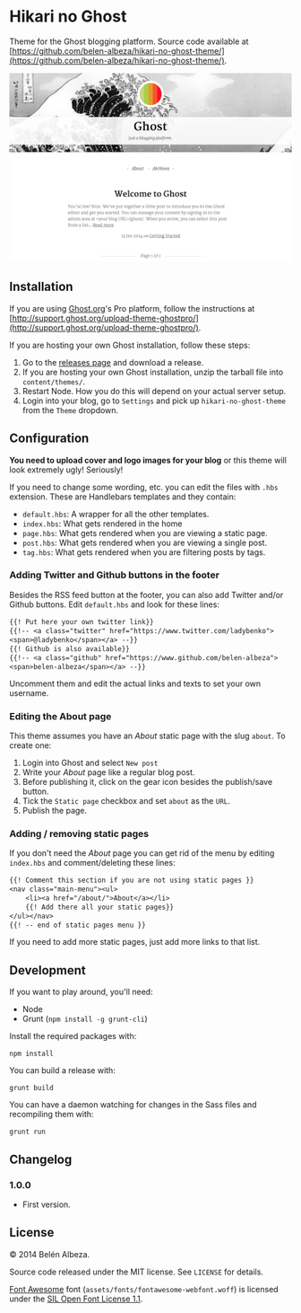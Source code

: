 # Hikari no Ghost

Theme for the Ghost blogging platform. Source code available at [https://github.com/belen-albeza/hikari-no-ghost-theme/](https://github.com/belen-albeza/hikari-no-ghost-theme/).

[![Preview](/screenshot-preview.png?raw=true)](/screenshot.png?raw=true)

## Installation

If you are using [Ghost.org](http://ghost.org)'s Pro platform, follow the instructions at [http://support.ghost.org/upload-theme-ghostpro/](http://support.ghost.org/upload-theme-ghostpro/).

If you are hosting your own Ghost installation, follow these steps:

1. Go to the [releases page](https://github.com/belen-albeza/hikari-no-ghost-theme/releases) and download a release.
2. If you are hosting your own Ghost installation, unzip the tarball file into `content/themes/`.
3. Restart Node. How you do this will depend on your actual server setup.
4. Login into your blog, go to `Settings` and pick up `hikari-no-ghost-theme` from the `Theme` dropdown.

## Configuration

**You need to upload cover and logo images for your blog** or this theme will look extremely ugly! Seriously!

If you need to change some wording, etc. you can edit the files with `.hbs` extension. These are Handlebars templates and they contain:

- `default.hbs`: A wrapper for all the other templates.
- `index.hbs`: What gets rendered in the home
- `page.hbs`: What gets rendered when you are viewing a static page.
- `post.hbs`: What gets rendered when you are viewing a single post.
- `tag.hbs`: What gets rendered when you are filtering posts by tags.

### Adding Twitter and Github buttons in the footer

Besides the RSS feed button at the footer, you can also add Twitter and/or Github buttons. Edit `default.hbs` and look for these lines:

```
{{! Put here your own twitter link}}
{{!-- <a class="twitter" href="https://www.twitter.com/ladybenko"><span>@ladybenko</span></a> --}}
{{! Github is also available}}
{{!-- <a class="github" href="https://www.github.com/belen-albeza"><span>belen-albeza</span></a> --}}
```

Uncomment them and edit the actual links and texts to set your own username.

### Editing the About page

This theme assumes you have an *About* static page with the slug `about`. To create one:

1. Login into Ghost and select `New post`
2. Write your *About* page like a regular blog post.
3. Before publishing it, click on the gear icon besides the publish/save button.
4. Tick the `Static page` checkbox and set `about` as the `URL`.
5. Publish the page.

### Adding / removing static pages

If you don't need the *About* page you can get rid of the menu by editing `index.hbs` and comment/deleting these lines:

```
{{! Comment this section if you are not using static pages }}
<nav class="main-menu"><ul>
    <li><a href="/about/">About</a></li>
    {{! Add there all your static pages}}
</ul></nav>
{{! -- end of static pages menu }}
```

If you need to add more static pages, just add more links to that list.

## Development

If you want to play around, you'll need:

- Node
- Grunt (`npm install -g grunt-cli`)

Install the required packages with:

```
npm install
```

You can build a release with:

```
grunt build
```

You can have a daemon watching for changes in the Sass files and recompiling them with:

```
grunt run
```

## Changelog

### 1.0.0

- First version.

## License

© 2014 Belén Albeza.

Source code released under the MIT license. See `LICENSE` for details.

[Font Awesome](https://github.com/FortAwesome/Font-Awesome/) font (`assets/fonts/fontawesome-webfont.woff`) is licensed under the [SIL Open Font License 1.1](http://scripts.sil.org/cms/scripts/page.php?site_id=nrsi&id=OFL). 
